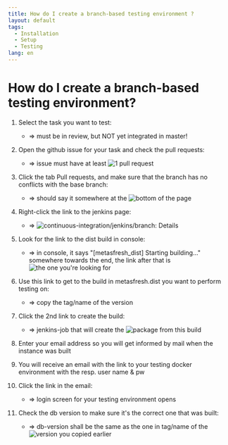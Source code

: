 ```yaml
---
title: How do I create a branch-based testing environment ?
layout: default
tags:
  - Installation
  - Setup
  - Testing
lang: en
---
```


# How do I create a branch-based testing environment?


1. Select the task you want to test: 
	* =>  must be in review, but NOT yet integrated in master!
	
1. Open the github issue for your task and check the pull requests: 
	* =>  issue must have at least ![1 pull request](../images/en_pull_request.png)
	
1. Click the tab Pull requests, and make sure that the branch has no conflicts with the base branch:
	* =>  should say it somewhere at the ![bottom of the page](../images/en_no_conflict_branch.png.png)
	
1. Right-click the link to the jenkins page:
	* =>  ![continuous-integration/jenkins/branch: Details](../images/en_continuous_integration.png.png)
	
1. Look for the link to the dist build in console:
	* =>  in console, it says "[metasfresh_dist] Starting building..." somewhere towards the end, the link after that is ![the one you're looking for](../images/en_metasfresh_dist.png.png)
	
1. Use this link to get to the build in metasfresh.dist you want to perform testing on:
	* =>  copy the tag/name of the version
	
1. Click the 2nd link to create the build:
	* =>  jenkins-job that will create the ![package from this build](../images/en_jenkinslink.png.png)
	
1. Enter your email address so you will get informed by mail when the instance was built

1. You will receive an email with the link to your testing docker environment with the resp. user name & pw

1. Click the link in the email:
	* =>  login screen for your testing environment opens
	
1. Check the db version to make sure it's the correct one that was built:
	* =>  db-version shall be the same as the one in tag/name of the ![version you copied earlier](../images/en_branchversion.png.png)
